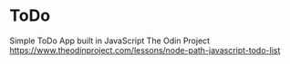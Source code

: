 # ToDo
Simple ToDo App built in JavaScript
The Odin Project https://www.theodinproject.com/lessons/node-path-javascript-todo-list 

